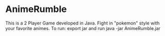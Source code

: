 # AnimeRumble
This is a 2 Player Game developed in Java. 
Fight in "pokemon" style with your favorite animes.
To run: export jar and run java -jar AnimeRumble.jar
